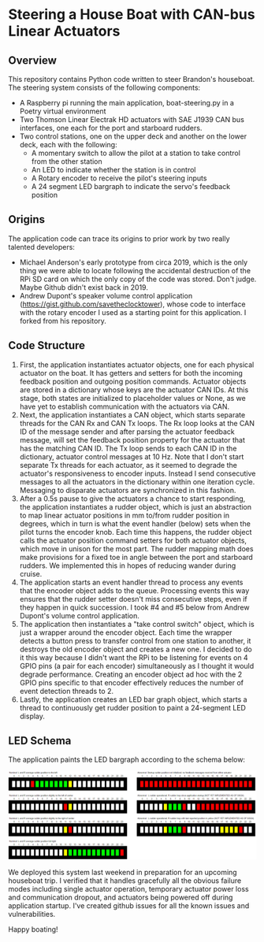 # Steering a House Boat with CAN-bus Linear Actuators 

## Overview
This repository contains Python code written to steer Brandon's houseboat. The steering system consists of the following components:
- A Raspberry pi running the main application, boat-steering.py in a Poetry virtual environment
- Two Thomson Linear Electrak HD actuators with SAE J1939 CAN bus interfaces, one each for the port and starboard rudders.
- Two control stations, one on the upper deck and another on the lower deck, each with the following:
  - A momentary switch to allow the pilot at a station to take control from the other station
  - An LED to indicate whether the station is in control
  - A Rotary encoder to receive the pilot's steering inputs
  - A 24 segment LED bargraph to indicate the servo's feedback position
   
## Origins
The application code can trace its origins to prior work by two really talented developers:
- Michael Anderson's early prototype from circa 2019, which is the only thing we were able to locate following the accidental destruction of the RPi SD card on which the only copy of the code was stored. Don't judge. Maybe Github didn't exist back in 2019.
- Andrew Dupont's speaker volume control application (https://gist.github.com/savetheclocktower), whose code to interface with the rotary encoder I used as a starting point for this application. I forked from his repository.  

## Code Structure
1. First, the application instantiates actuator objects, one for each physical actuator on the boat.  It has getters and setters for both the incoming feedback position and outgoing position commands. Actuator objects are stored in a dictionary whose keys are the actuator CAN IDs. At this stage, both states are initialized to placeholder values or None, as we have yet to establish communication with the actuators via CAN.   
2. Next, the application instantiates a CAN object, which starts separate threads for the CAN Rx and CAN Tx loops. The Rx loop looks at the CAN ID of the message sender and after parsing the actuator feedback message, will set the feedback position property for the actuator that has the matching CAN ID. The Tx loop sends to each CAN ID in the dictionary, actuator control messages at 10 Hz.  Note that I don't start separate Tx threads for each actuator, as it seemed to degrade the actuator's responsiveness to encoder inputs.  Instead I send consecutive messages to all the actuators in the dictionary within one iteration cycle. Messaging to disparate actuators are synchronized in this fashion.
3. After a 0.5s pause to give the actuators a chance to start responding, the application instantiates a rudder object, which is just an abstraction to map linear actuator positions in mm to/from rudder position in degrees, which in turn is what the event handler (below) sets when the pilot turns the encoder knob.  Each time this happens, the rudder object calls the actuator position command setters for both actuator objects, which move in unison for the most part. The rudder mapping math does make provisions for a fixed toe in angle between the port and starboard rudders.  We implemented this in hopes of reducing wander during cruise.
4. The application starts an event handler thread to process any events that the encoder object adds to the queue. Processing events this way ensures that the rudder setter doesn't miss consecutive steps, even if they happen in quick succession.  I took #4 and #5 below from Andrew Dupont's volume control application.  
5. The application then instantiates a "take control switch" object, which is just a wrapper around the encoder object. Each time the wrapper detects a button press to transfer control from one station to another, it destroys the old encoder object and creates a new one.  I decided to do it this way because I didn't want the RPi to be listening for events on 4 GPIO pins (a pair for each encoder) simultaneously as I thought it would degrade performance.  Creating an encoder object ad hoc with the 2 GPIO pins specific to that encoder effectively reduces the number of event detection threads to 2.
6. Lastly, the application creates an LED bar graph object, which starts a thread to continuously get rudder position to paint a 24-segment LED display.

## LED Schema
The application paints the LED bargraph according to the schema below:

![test](https://raw.githubusercontent.com/YutoShinagawa/boat-steering/master/bargraph.png)

We deployed this system last weekend in preparation for an upcoming houseboat trip.  I verified that it handles gracefully all the obvious failure modes including single actuator operation, temporary actuator power loss and communication dropout, and actuators being powered off during application startup.  I've created github issues for all the known issues and vulnerabilities.

Happy boating!

